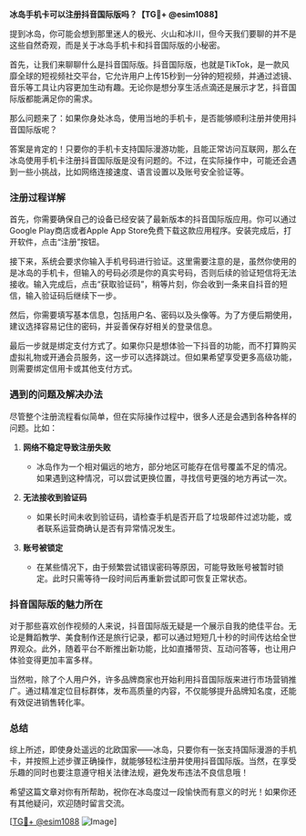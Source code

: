 **冰岛手机卡可以注册抖音国际版吗？【TG💪+ @esim1088】**

提到冰岛，你可能会想到那里迷人的极光、火山和冰川，但今天我们要聊的并不是这些自然奇观，而是关于冰岛手机卡和抖音国际版的小秘密。

首先，让我们来聊聊什么是抖音国际版。抖音国际版，也就是TikTok，是一款风靡全球的短视频社交平台，它允许用户上传15秒到一分钟的短视频，并通过滤镜、音乐等工具让内容更加生动有趣。无论你是想分享生活点滴还是展示才艺，抖音国际版都能满足你的需求。

那么问题来了：如果你身处冰岛，使用当地的手机卡，是否能够顺利注册并使用抖音国际版呢？

答案是肯定的！只要你的手机卡支持国际漫游功能，且能正常访问互联网，那么在冰岛使用手机卡注册抖音国际版是没有问题的。不过，在实际操作中，可能还会遇到一些小挑战，比如网络连接速度、语言设置以及账号安全验证等。

### 注册过程详解

首先，你需要确保自己的设备已经安装了最新版本的抖音国际版应用。你可以通过Google Play商店或者Apple App Store免费下载这款应用程序。安装完成后，打开软件，点击“注册”按钮。

接下来，系统会要求你输入手机号码进行验证。这里需要注意的是，虽然你使用的是冰岛的手机卡，但输入的号码必须是你的真实号码，否则后续的验证短信将无法接收。输入完成后，点击“获取验证码”，稍等片刻，你会收到一条来自抖音的短信，输入验证码后继续下一步。

然后，你需要填写基本信息，包括用户名、密码以及头像等。为了方便后期使用，建议选择容易记住的密码，并妥善保存好相关的登录信息。

最后一步就是绑定支付方式了。如果你只是想体验一下抖音的功能，而不打算购买虚拟礼物或开通会员服务，这一步可以选择跳过。但如果希望享受更多高级功能，则需要绑定信用卡或其他支付方式。

### 遇到的问题及解决办法

尽管整个注册流程看似简单，但在实际操作过程中，很多人还是会遇到各种各样的问题。比如：

1. **网络不稳定导致注册失败**
   - 冰岛作为一个相对偏远的地方，部分地区可能存在信号覆盖不足的情况。如果遇到这种情况，可以尝试更换位置，寻找信号更强的地方再试一次。
   
2. **无法接收到验证码**
   - 如果长时间未收到验证码，请检查手机是否开启了垃圾邮件过滤功能，或者联系运营商确认是否有异常情况发生。

3. **账号被锁定**
   - 在某些情况下，由于频繁尝试错误密码等原因，可能导致账号被暂时锁定。此时只需等待一段时间后再重新尝试即可恢复正常状态。

### 抖音国际版的魅力所在

对于那些喜欢创作视频的人来说，抖音国际版无疑是一个展示自我的绝佳平台。无论是舞蹈教学、美食制作还是旅行记录，都可以通过短短几十秒的时间传达给全世界观众。此外，随着平台不断推出新功能，比如直播带货、互动问答等，也让用户体验变得更加丰富多样。

当然啦，除了个人用户外，许多品牌商家也开始利用抖音国际版来进行市场营销推广。通过精准定位目标群体，发布高质量的内容，不仅能够提升品牌知名度，还能有效促进销售转化率。

### 总结

综上所述，即使身处遥远的北欧国家——冰岛，只要你有一张支持国际漫游的手机卡，并按照上述步骤正确操作，就能够轻松注册并使用抖音国际版。当然，在享受乐趣的同时也要注意遵守相关法律法规，避免发布违法不良信息哦！

希望这篇文章对你有所帮助，祝你在冰岛度过一段愉快而有意义的时光！如果你还有其他疑问，欢迎随时留言交流。

[[TG💪+ @esim1088](https://t.me/s/esim1088) ![Image](https://i.postimg.cc/4NQfJmqS/Snipaste-2025-05-13-00-14-12.png)]